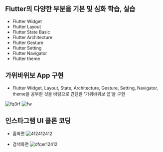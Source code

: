 ## Flutter의 다양한 부분을 기본 및 심화 학습, 실습
 - Flutter Widget
 - Flutter Layout
 - Flutter State Basic
 - Flutter Architecture
 - Flutter Gesture
 - Flutter Setting
 - Flutter Navigator
 - Flutter theme

## 가위바위보 App 구현
 - Flutter Widget, Layout, State, Architecture, Gesture, Setting, Navigator, theme을 공부한 것을 바탕으로
간단한 '가위바위보 앱'을 구현

![fq3rf](https://github.com/hwibinissuccess/FlutterBasicPrac/assets/106446510/fb361255-dc98-49d4-a674-1f61a897bd74)
![fw](https://github.com/hwibinissuccess/FlutterBasicPrac/assets/106446510/09a5617f-76d3-41f1-be92-dea0b867b622)

## 인스타그램 UI 클론 코딩
 - 홈화면
![412412412](https://github.com/hwibinissuccess/FlutterBasicPrac/assets/106446510/c8e901f0-3a64-40af-8325-bc90417344f9)

 - 검색화면
![dfqer12412](https://github.com/hwibinissuccess/FlutterBasicPrac/assets/106446510/426430e9-d29c-41e1-a57e-95bcb736f011)

